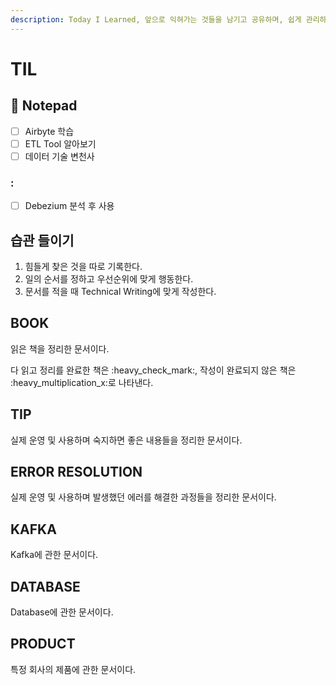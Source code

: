 ```yaml
---
description: Today I Learned, 앞으로 익혀가는 것들을 남기고 공유하며, 쉽게 관리하기 위한 문서이다.
---
```


# TIL

## :pencil: Notepad

* [ ] Airbyte 학습
* [ ] ETL Tool 알아보기
* [ ] 데이터 기술 변천사

### :

* [ ] Debezium 분석 후 사용

## 습관 들이기

1. 힘들게 찾은 것을 따로 기록한다.
2. 일의 순서를 정하고 우선순위에 맞게 행동한다.
3. 문서를 적을 때 Technical Writing에 맞게 작성한다.

## BOOK

읽은 책을 정리한 문서이다.

다 읽고 정리를 완료한 책은 :heavy\_check\_mark:, 작성이 완료되지 않은 책은 :heavy\_multiplication\_x:로 나타낸다.

## TIP

실제 운영 및 사용하며 숙지하면 좋은 내용들을 정리한 문서이다.

## ERROR RESOLUTION

실제 운영 및 사용하며 발생했던 에러를 해결한 과정들을 정리한 문서이다.

## KAFKA

Kafka에 관한 문서이다.

## DATABASE

Database에 관한 문서이다.

## PRODUCT

특정 회사의 제품에 관한 문서이다.
